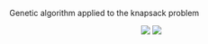 Genetic algorithm applied to the knapsack problem

<p align="center">
	<img src="evolution_graph.png"/>
	<img src="best_items.png"/>
</p>

